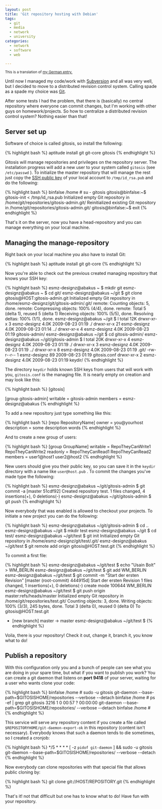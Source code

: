 ```yaml
---
layout: post
title: 'Git repository hosting with Debian'
tags:
  - git
  - media
  - network
  - university
categories:
  - network
  - software
  - web

---
```


<small>This is a translation of <a href="http://esmz-designz.com/index.php?site=blog&entry=39&title=Oh_my_Git">my German entry.</a></small>

Until now I managed my code/work with <a href="http://subversion.tigris.org/">Subversion</a> and all was very well, but I decided to move to a distributed revision control system. Calling spade as a spade my choice was <a href="http://git-scm.com/">Git</a>.

After some tests I had the problem, that there is (basically) no central repository where everyone can commit changes, but I'm working with other guys on homework/projects. So how to centralize a distributed revision control system?
Nothing easier than that!

<h2>Server set up</h2>
Software of choice is called gitosis, so install the following:


{% highlight bash %}
aptitude install git git-core gitosis
{% endhighlight %}


Gitosis will manage repositories and privileges on the repository server. The installation progress will add a new user to your system called  `gitosis`  (see  `/etc/passwd` ). To initialize the master repository that will manage the rest just copy the <a href="/2009/08/ssh-authentication-via-public-key/">SSH public key</a> of your local account to  `/tmp/id_rsa.pub`  and do the following:



{% highlight bash %}
binfalse /home # su - gitosis
gitosis@binfalse:~$ gitosis-init < /tmp/id_rsa.pub
Initialized empty Git repository in /home/git/repositories/gitosis-admin.git/
Reinitialized existing Git repository in /home/git/repositories/gitosis-admin.git/
gitosis@binfalse:~$ exit
{% endhighlight %}

 <!-- fuck -->

That's it on the server, now you have a head-repository and you can manage everything on your local machine.

<h2>Managing the manage-repository</h2>

Right back on your local machine you also have to install Git:



{% highlight bash %}
aptitude install git git-core
{% endhighlight %}



Now you're able to check out the previous created managing repository that knows your SSH key:



{% highlight bash %}
esmz-designz@abakus ~ $ mkdir git
esmz-designz@abakus ~ $ cd git/
esmz-designz@abakus ~/git $ git clone gitosis@HOST:gitosis-admin.git
Initialized empty Git repository in /home/esmz-designz/git/gitosis-admin/.git/
remote: Counting objects: 5, done.
remote: Compressing objects: 100% (4/4), done.
remote: Total 5 (delta 1), reused 5 (delta 1)
Receiving objects: 100% (5/5), done.
Resolving deltas: 100% (1/1), done.
esmz-designz@abakus ~/git $ l
total 12K
drwxr-xr-x 3 esmz-designz 4.0K 2009-08-23 01:19 ./
drwxr-xr-x 21 esmz-designz 4.0K 2009-08-23 01:14 ../
drwxr-xr-x 4 esmz-designz 4.0K 2009-08-23 01:19 gitosis-admin/
esmz-designz@abakus ~/git $ cd gitosis-admin/
esmz-designz@abakus ~/git/gitosis-admin $ l
total 20K
drwxr-xr-x 4 esmz-designz 4.0K 2009-08-23 01:19 ./
drwxr-xr-x 3 esmz-designz 4.0K 2009-08-23 01:19 ../
drwxr-xr-x 8 esmz-designz 4.0K 2009-08-23 01:19 .git/
-rw-r--r-- 1 esmz-designz 89 2009-08-23 01:19 gitosis.conf
drwxr-xr-x 2 esmz-designz 4.0K 2009-08-23 01:19 keydir/
{% endhighlight %}



The directory  `keydir`  holds known SSH keys from users that will work with you,  `gitosis.conf`  is the managing file. It is nearly empty on creation and may look like this:



{% highlight bash %}
[gitosis]

[group gitosis-admin]
writable = gitosis-admin
members = esmz-designz@abakus
{% endhighlight %}



To add a new repository just type something like this:



{% highlight bash %}
[repo RepositoryName]
owner = you@yourhost
description = some description words
{% endhighlight %}



And to create a new group of users:



{% highlight bash %}
[group GroupName]
writable = RepoTheyCanWrite1 RepoTheyCanWrite2
readonly = RepoTheyCanRead1 RepoTheyCanRead2
members = user1@host1 user2@host2
{% endhighlight %}



New users should give you their public key, so you can save it in the  `keydir`  directory with a name like  `user@host.pub` .
To commit the changes you've made type the following:



{% highlight bash %}
esmz-designz@abakus ~/git/gitosis-admin $ git commit -a
[master 51cdf92] Created repository test.
1 files changed, 4 insertions(+), 0 deletions(-)
esmz-designz@abakus ~/git/gitosis-admin $ git push
{% endhighlight %}



Now everybody that was enabled is allowed to checkout your projects. To initiate a new project you can do the following:



{% highlight bash %}
esmz-designz@abakus ~/git/gitosis-admin $ cd ..
esmz-designz@abakus ~/git $ mkdir test
esmz-designz@abakus ~/git $ cd test/
esmz-designz@abakus ~/git/test $ git init
Initialized empty Git repository in /home/esmz-designz/git/test/.git/
esmz-designz@abakus ~/git/test $ git remote add origin gitosis@HOST:test.git
{% endhighlight %}



To commit a first file:



{% highlight bash %}
esmz-designz@abakus ~/git/test $ echo "Usain Bolt" > WM_BERLIN
esmz-designz@abakus ~/git/test $ git add WM_BERLIN
esmz-designz@abakus ~/git/test $ git commit -m "Start der ersten Revision"
[master (root-commit) 444915d] Start der ersten Revision
1 files changed, 1 insertions(+), 0 deletions(-)
create mode 100644 WM_BERLIN
esmz-designz@abakus ~/git/test $ git push origin master:refs/heads/master
Initialized empty Git repository in /home/git/repositories/test.git/
Counting objects: 3, done.
Writing objects: 100% (3/3), 245 bytes, done.
Total 3 (delta 0), reused 0 (delta 0)
To gitosis@HOST:test.git
* [new branch] master -> master
esmz-designz@abakus ~/git/test $
{% endhighlight %}



Voila, there is your repository! Check it out, change it, branch it, you know what to do!

<h2>Publish a repository</h2>
With this configuration only you and a bunch of people can see what you are doing in your spare time, but what if you want to publish you work? You can create a git daemon that listens on <strong>port 9418</strong> of your server, waiting for a user who wants clone your code:



{% highlight bash %}
binfalse /home # sudo -u gitosis git-daemon --base-path=$GITOSISHOME/repositories --verbose --detach
binfalse /home # ps -ef | grep git
gitosis 3216 1 0 00:57 ? 00:00:00 git-daemon --base-path=$GITOSISHOME/repositories/ --verbose --detach
binfalse /home #
{% endhighlight %}



This service will serve any repository content if you create a file called  `$REPOSITORYHOME/git-daemon-export-ok`  in this repository (content isn't necessary). Everybody knows that such a daemon tends to die sometimes, so I created a cronjob:



{% highlight bash %}
*/5 * * * * [ -z `pidof git-daemon` ] && sudo -u gitosis git-daemon --base-path=$GITOSISHOME/repositories/ --verbose --detach
{% endhighlight %}



Now everybody can clone repositories with that special file that allows public cloning by:



{% highlight bash %}
git clone git://HOST/REPOSITORY.git
{% endhighlight %}



That's it! not that difficult but one has to know what to do!
Have fun with your repository.
